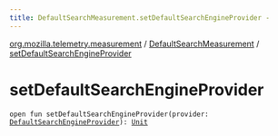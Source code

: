 ```yaml
---
title: DefaultSearchMeasurement.setDefaultSearchEngineProvider - 
---
```


[org.mozilla.telemetry.measurement](../index.html) / [DefaultSearchMeasurement](index.html) / [setDefaultSearchEngineProvider](./set-default-search-engine-provider.html)

# setDefaultSearchEngineProvider

`open fun setDefaultSearchEngineProvider(provider: `[`DefaultSearchEngineProvider`](-default-search-engine-provider/index.html)`): `[`Unit`](https://kotlinlang.org/api/latest/jvm/stdlib/kotlin/-unit/index.html)